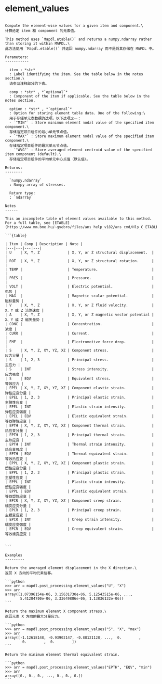 # element_values

````{method} PostProcessing.element_values(item, comp='', option='AVG')

Compute the element-wise values for a given item and component.\
计算给定 item 和 component 的元素值。

This method uses `Mapdl.etable()` and returns a numpy.ndarray rather than storing it within MAPDL.\
此方法使用 `Mapdl.etable()` 并返回 numpy.ndarray 而不是将其存储在 MAPDL 中。

Parameters:
-----------

  item : *str*
  : Label identifying the item. See the table below in the notes section.\
  请参见注释部分的下表。

  comp : *str* , *`optional`*
  : Component of the item if applicable. See the table below in the notes section.

  option : *str* , *`optional`*
  : Option for storing element table data. One of the following:\
  用于存储单元表数据的选项。以下选项之一：
  - `"MIN"` : Store minimum element nodal value of the specified item component.\
  存储指定项目组件的最小单元节点值。
  - `"MAX"` : Store maximum element nodal value of the specified item component.\
  存储指定项目组件的最大单元节点值。
  - `"AVG"` : Store averaged element centroid value of the specified item component (default).\
  存储指定项目组件的平均单元中心点值（默认值）。

Returns:
--------

  `numpy.ndarray`
  : Numpy array of stresses.

  Return type:
  : `ndarray`

Notes
------

This an incomplete table of element values available to this method. For a full table, see [ETABLE](https://www.mm.bme.hu/~gyebro/files/ans_help_v182/ans_cmd/Hlp_C_ETABLE.html).

```{table}

| Item | Comp | Description | Note |
|---|---|---|---|
| U    | X, Y, Z             | X, Y, or Z structural displacement.  |  |
| ROT  | X, Y, Z             | X, Y, or Z structural rotation.      |  |
| TEMP |                     | Temperature.                         |  |
| PRES |                     | Pressure.                            |  |
| VOLT |                     | Electric potential.                  | 电势 |
| MAG  |                     | Magnetic scalar potential.           | 磁标量势 |
| V    | X, Y, Z             | X, Y, or Z fluid velocity.           | X、Y 或 Z 流体速度 |
| A    | X, Y, Z             | X, Y, or Z magnetic vector potential | X、Y 或 Z 磁矢量势 |
| CONC |                     | Concentration.                       | 浓度 |
| CURR |                     | Current.                             |  |
| EMF  |                     | Electromotive force drop.            |  |
| S    | X, Y, Z, XY, YZ, XZ | Component stress.                    | 应力分量 |
| S    | 1, 2, 3             | Principal stress.                    | 主应力 |
| S    | INT                 | Stress intensity.                    | 应力强度 |
| S    | EQV                 | Equivalent stress.                   | 等效应力 |
| EPEL | X, Y, Z, XY, YZ, XZ | Component elastic strain.            | 弹性应变分量 |
| EPEL | 1, 2, 3             | Principal elastic strain.            | 主弹性应变 |
| EPEL | INT                 | Elastic strain intensity.            | 弹性应变强度 |
| EPEL | EQV                 | Elastic equivalent strain.           | 等效弹性应变 |
| EPTH | X, Y, Z, XY, YZ, XZ | Component thermal strain.            | 热应变分量 |
| EPTH | 1, 2, 3             | Principal thermal strain.            | 主热应变 |
| EPTH | INT                 | Thermal strain intensity.            | 热应变强度 |
| EPTH | EQV                 | Thermal equivalent strain.           | 等效热应变 |
| EPPL | X, Y, Z, XY, YZ, XZ | Component plastic strain.            | 塑性应变分量 |
| EPPL | 1, 2, 3             | Principal plastic strain.            | 主塑性应变 |
| EPPL | INT                 | Plastic strain intensity.            | 塑性应变强度 |
| EPPL | EQV                 | Plastic equivalent strain.           | 等效塑性应变 |
| EPCR | X, Y, Z, XY, YZ, XZ | Component creep strain.              | 蠕变应变分量 |
| EPCR | 1, 2, 3             | Principal creep strain.              | 主蠕变应变 |
| EPCR | INT                 | Creep strain intensity.              | 蠕变应变强度 |
| EPCR | EQV                 | Creep equivalent strain.             | 等效蠕变应变 |


```

Examples
---------

Return the averaged element displacement in the X direction.\
返回 X 方向的平均元素位移。

```python
>>> arr = mapdl.post_processing.element_values("U", "X")
>>> arr
array([1.07396154e-06, 3.15631730e-06, 5.12543515e-06, ...,
       5.41204700e-06, 3.33649806e-06, 1.13836132e-06])
```

Return the maximum element X component stress.\
返回元素 X 方向的最大分量应力。

```python
>>> arr = mapdl.post_processing.element_values("S", "X", "max")
>>> arr
array([-1.12618148, -0.93902147, -0.88121128, ...,  0.        ,
        0.        ,  0.        ])
```

Return the minimum element thermal equivalent strain.

```python
>>> arr = mapdl.post_processing.element_values("EPTH", "EQV", "min")
>>> arr
array([0., 0., 0., ..., 0., 0., 0.])
```




````